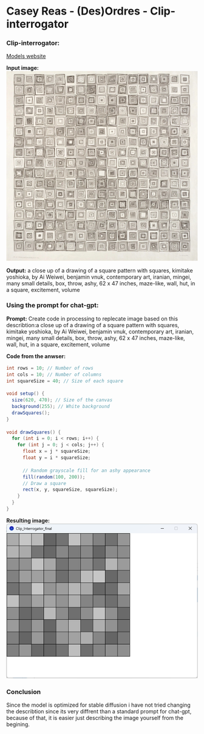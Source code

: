 # Casey Reas - (Des)Ordres - Clip-interrogator

### Clip-interrogator:
[Models website](https://github.com/pharmapsychotic/clip-interrogator)

**Input image:**
![Prvi poskus](images/image.jpg)

**Output:**
a close up of a drawing of a square pattern with squares, kimitake yoshioka, by Ai Weiwei, benjamin vnuk, contemporary art, iranian, mingei, many small details, box, throw, ashy, 62 x 47 inches, maze-like, wall, hut, in a square, excitement, volume

### Using the prompt for chat-gpt:

**Prompt:**
Create code in processing to replecate image based on this describtion:a close up of a drawing of a square pattern with squares, kimitake yoshioka, by Ai Weiwei, benjamin vnuk, contemporary art, iranian, mingei, many small details, box, throw, ashy, 62 x 47 inches, maze-like, wall, hut, in a square, excitement, volume

**Code from the anwser:**
```java
int rows = 10; // Number of rows
int cols = 10; // Number of columns
int squareSize = 40; // Size of each square

void setup() {
  size(620, 470); // Size of the canvas
  background(255); // White background
  drawSquares();
}

void drawSquares() {
  for (int i = 0; i < rows; i++) {
    for (int j = 0; j < cols; j++) {
      float x = j * squareSize;
      float y = i * squareSize;
      
      // Random grayscale fill for an ashy appearance
      fill(random(100, 200));
      // Draw a square
      rect(x, y, squareSize, squareSize);
    }
  }
}
```
**Resulting image:**
![Prvi poskus](images/image-1.png)

### Conclusion

Since the model is optimized for stable diffusion i have not tried changing the describtion since its very diffrent than a standard prompt for chat-gpt, because of that, it is easier just describing the image yourself from the begining.




